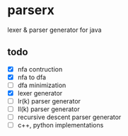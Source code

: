 # parserx
lexer &amp; parser generator for java

## todo

- [X] nfa contruction
- [X] nfa to dfa
- [ ] dfa minimization 
- [X] lexer generator
- [ ] lr(k) parser generator
- [ ] ll(k) parser generator
- [ ] recursive descent parser generator
- [ ] c++, python implementations
